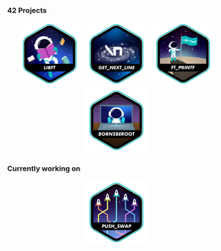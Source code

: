### 42 Projects
<div align="center">

  
<a href="https://github.com/0x2Anessie/42-Libft">![42 Badge](https://github.com/mcombeau/mcombeau/blob/main/42_badges/libfte.png)</a>
<a href="https://github.com/0x2Anessie/42-GetNextLine">![42 Badge](https://github.com/mcombeau/mcombeau/blob/main/42_badges/get_next_linee.png)</a>
<a href="https://github.com/0x2Anessie/42-ftPrintf">![42 Badge](https://github.com/mcombeau/mcombeau/blob/main/42_badges/ft_printfe.png)</a>
<a href="https://github.com/0x2Anessie/42-Born2BeRoot">![42 Badge](https://github.com/mcombeau/mcombeau/blob/main/42_badges/born2beroote.png)</a>

  
</div>

### Currently working on
<div align="center">
  
  
<a href="https://github.com/0x2Anessie/42-PushSwap">![42 Badge](https://github.com/mcombeau/mcombeau/blob/main/42_badges/push_swape.png)</a>
